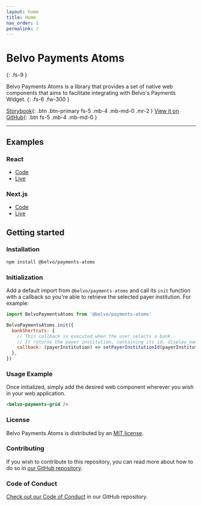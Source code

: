 ```yaml
---
layout: home
title: Home
nav_order: 1
permalink: /
---
```


# Belvo Payments Atoms
{: .fs-9 }

Belvo Payments Atoms is a library that provides a set of native web components that aims to facilitate integrating with Belvo's Payments Widget.
{: .fs-6 .fw-300 }

[Storybook](https://belvo-finance-opensource.github.io/payments-atoms/storybook/){: .btn .btn-primary fs-5 .mb-4 .mb-md-0 .mr-2 }
[View it on GitHub](https://github.com/belvo-finance-opensource/payments-atoms){: .btn fs-5 .mb-4 .mb-md-0 }

---

## Examples

### React

* [Code](https://github.com/belvo-finance-opensource/payments-atoms/tree/main/examples/react)
* [Live](https://belvo-finance-opensource.github.io/payments-atoms/react/)

### Next.js

* [Code](https://github.com/belvo-finance-opensource/payments-atoms/tree/main/examples/next-js)
* [Live](https://belvo-finance-opensource.github.io/payments-atoms/next-js/)

## Getting started

### Installation

```bash
npm install @belvo/payments-atoms
```

### Initialization

Add a default import from `@belvo/payments-atoms` and call its `init` function with a callback so you're able to retrieve the selected payer institution. For example:

```js
import BelvoPaymentsAtoms from '@belvo/payments-atoms'

BelvoPaymentsAtoms.init({
  bankShortcuts: {
    // This callback is executed when the user selects a bank.
    // It returns the payer institution, containing its id, display_name and icon_logo.
    callback: (payerInstitution) => setPayerInstitutionId(payerInstitution.id),
  },
})
```

### Usage Example

Once initialized, simply add the desired web component wherever you wish in your web application.

```html
<belvo-payments-grid />
```

### License

Belvo Payments Atoms is distributed by an [MIT license](https://github.com/belvo-finance-opensource/payments-atoms/blob/main/LICENSE).

### Contributing

If you wish to contribute to this repository, you can read more about how to do so in [our GitHub repository](https://github.com/belvo-finance-opensource/payments-atoms?tab=readme-ov-file#busts_in_silhouette-contributing).

### Code of Conduct

[Check out our Code of Conduct](https://github.com/belvo-finance-opensource/payments-atoms/blob/main/CODE_OF_CONDUCT) in our GitHub repository.

[Repository]: https://github.com/belvo-finance-opensource/payments-atoms
